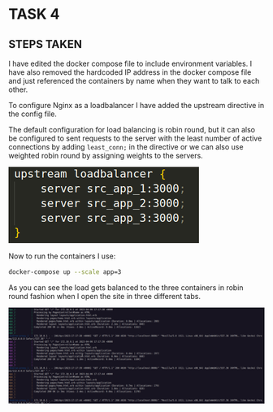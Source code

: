 # TASK 4

## STEPS TAKEN

I have edited the docker compose file to include environment variables. I have also removed the hardcoded IP address in the docker compose file and just referenced the containers by name when they want to talk to each other.

To configure Nginx as a loadbalancer I have added the upstream directive in the config file. 

The default configuration for load balancing is robin round, but it can also be configured to sent requests to the server with the least number of active connections by adding `least_conn;` in the directive or we can also use weighted robin round by assigning weights to the servers.

![](/ss/default.png)

Now to run the containers I use:

```bash
docker-compose up --scale app=3
```

As you can see the load gets balanced to the three containers in robin round fashion when I open the site in three different tabs.

![](/ss/loadbalance.png)